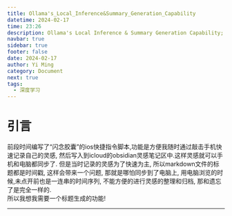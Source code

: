 ```yaml
---
title: Ollama's_Local_Inference&Summary_Generation_Capability
datetime: 2024-02-17
time: 23:26
description: Ollama's Local Inference & Summary Generation Capability; ollama本地推理和obsidian文章标题生成
navbar: true
sidebar: true
footer: false
date: 2024-02-17
author: Yi Ming
category: Document
next: true
tags:
  - 深度学习
---
```

# 引言 

前段时间编写了“闪念胶囊”的ios快捷指令脚本,功能是方便我随时通过敲击手机快速记录自己的灵感, 然后写入到icloud的obsidian灵感笔记区中.这样灵感就可以手机和电脑都同步了. 但是当时记录的灵感为了快速为主, 所以markdown文件的标题都是时间戳, 这样会带来一个问题, 那就是哪怕同步到了电脑上, 用电脑浏览的时候,未点开前也是一连串的时间序列, 不能方便的进行灵感的整理和归档, 那和遗忘了是完全一样的.   
所以我想我需要一个标题生成的功能! 

---

